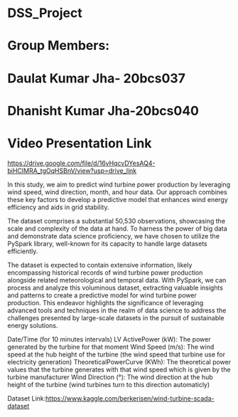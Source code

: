 # DSS_Project
# Group Members: 
# Daulat Kumar Jha- 20bcs037
# Dhanisht Kumar Jha-20bcs040
# Video Presentation Link
https://drive.google.com/file/d/16vHqcvDYesAQ4-biHCIMRA_tgOqHSBnV/view?usp=drive_link

In this study, we aim to predict wind turbine power production by leveraging wind speed, wind direction, month, and hour data. Our approach combines these key factors to develop a predictive model that enhances wind energy efficiency and aids in grid stability.

The dataset comprises a substantial 50,530 observations, showcasing the scale and complexity of the data at hand. To harness the power of big data and demonstrate data science proficiency, we have chosen to utilize the PySpark library, well-known for its capacity to handle large datasets efficiently.

The dataset is expected to contain extensive information, likely encompassing historical records of wind turbine power production alongside related meteorological and temporal data. With PySpark, we can process and analyze this voluminous dataset, extracting valuable insights and patterns to create a predictive model for wind turbine power production. This endeavor highlights the significance of leveraging advanced tools and techniques in the realm of data science to address the challenges presented by large-scale datasets in the pursuit of sustainable energy solutions.

Date/Time (for 10 minutes intervals)
LV ActivePower (kW): The power generated by the turbine for that moment
Wind Speed (m/s): The wind speed at the hub height of the turbine (the wind speed that turbine use for electricity generation)
TheoreticalPowerCurve (KWh): The theoretical power values that the turbine generates with that wind speed which is given by the turbine manufacturer
Wind Direction (°): The wind direction at the hub height of the turbine (wind turbines turn to this direction automaticly)

Dataset Link:https://www.kaggle.com/berkerisen/wind-turbine-scada-dataset
